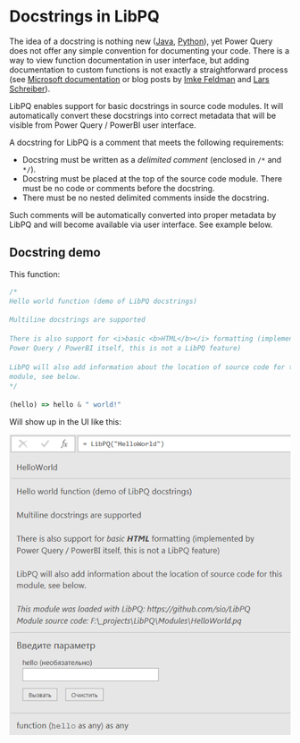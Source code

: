 # Docstrings in LibPQ

The idea of a docstring is nothing new ([Java][javadoc], [Python][docstring]),
yet Power Query does not offer any simple convention for documenting your code.
There is a way to view function documentation in user interface, but adding
documentation to custom functions is not exactly a straightforward process (see
[Microsoft documentation][ms-function-docs] or blog posts by [Imke
Feldman][imkef-metadata] and [Lars Schreiber][ssbi-metadata]).

LibPQ enables support for basic docstrings in source code modules. It will
automatically convert these docstrings into correct metadata that will be
visible from Power Query / PowerBI user interface.

A docstring for LibPQ is a comment that meets the following requirements:

- Docstring must be written as a *delimited comment* (enclosed in `/*` and
  `*/`).
- Docstring must be placed at the top of the source code module. There must be
  no code or comments before the docstring.
- There must be no nested delimited comments inside the docstring.

Such comments will be automatically converted into proper metadata by LibPQ and
will become available via user interface. See example below.

## Docstring demo

This function:
```javascript
/*
Hello world function (demo of LibPQ docstrings)

Multiline docstrings are supported

There is also support for <i>basic <b>HTML</b></i> formatting (implemented by
Power Query / PowerBI itself, this is not a LibPQ feature)

LibPQ will also add information about the location of source code for this
module, see below.
*/

(hello) => hello & " world!"
```

Will show up in the UI like this:

![Docstring demonstration][demo]

[docstring]: https://en.m.wikipedia.org/wiki/Docstring
[javadoc]: https://en.m.wikipedia.org/wiki/Javadoc
[ms-function-docs]: https://github.com/Microsoft/DataConnectors/blob/master/docs/function-docs.md
[imkef-metadata]: http://www.thebiccountant.com/2017/05/11/how-to-edit-m-function-metadata/
[ssbi-metadata]: https://ssbi-blog.de/technical-topics-english/writing-documentation-for-custom-m-functions-part1/
[demo]: DocstringsDemo.png

